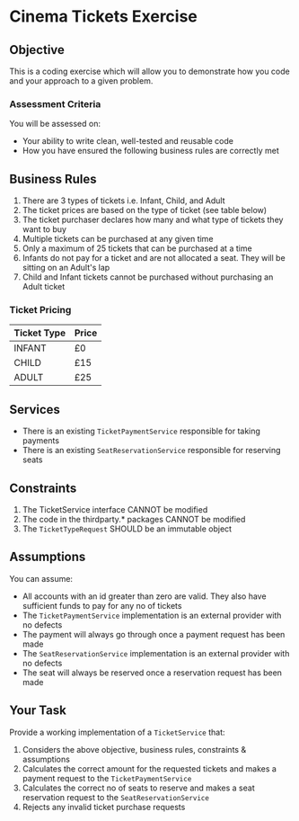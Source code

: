 # Cinema Tickets Exercise

## Objective

This is a coding exercise which will allow you to demonstrate how you code and your approach to a given problem.

### Assessment Criteria

You will be assessed on:
- Your ability to write clean, well-tested and reusable code
- How you have ensured the following business rules are correctly met

## Business Rules

1. There are 3 types of tickets i.e. Infant, Child, and Adult
2. The ticket prices are based on the type of ticket (see table below)
3. The ticket purchaser declares how many and what type of tickets they want to buy
4. Multiple tickets can be purchased at any given time
5. Only a maximum of 25 tickets that can be purchased at a time
6. Infants do not pay for a ticket and are not allocated a seat. They will be sitting on an Adult's lap
7. Child and Infant tickets cannot be purchased without purchasing an Adult ticket

### Ticket Pricing

| Ticket Type | Price |
|-------------|-------|
| INFANT      | £0    |
| CHILD       | £15   |
| ADULT       | £25   |

## Services

- There is an existing `TicketPaymentService` responsible for taking payments
- There is an existing `SeatReservationService` responsible for reserving seats

## Constraints

1. The TicketService interface CANNOT be modified
2. The code in the thirdparty.* packages CANNOT be modified
3. The `TicketTypeRequest` SHOULD be an immutable object

## Assumptions

You can assume:

- All accounts with an id greater than zero are valid. They also have sufficient funds to pay for any no of tickets
- The `TicketPaymentService` implementation is an external provider with no defects
- The payment will always go through once a payment request has been made
- The `SeatReservationService` implementation is an external provider with no defects
- The seat will always be reserved once a reservation request has been made

## Your Task

Provide a working implementation of a `TicketService` that:

1. Considers the above objective, business rules, constraints & assumptions
2. Calculates the correct amount for the requested tickets and makes a payment request to the `TicketPaymentService`
3. Calculates the correct no of seats to reserve and makes a seat reservation request to the `SeatReservationService`
4. Rejects any invalid ticket purchase requests